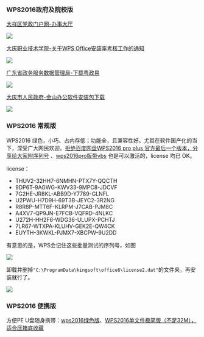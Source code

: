### WPS2016政府及院校版

[大祥区党政门户网-办事大厅](http://info.dxzc.gov.cn/Item/21126.aspx)

![](https://s2.xptou.com/2023/04/04/642bd00fc01d0.png)

[大庆职业技术学院-关于WPS Office安装率考核工作的通知](https://www.dqzyxy.net/xdjy/info/9377/58678.htm)

![](https://s2.xptou.com/2023/04/04/642bd03ee33c5.png)

[广东省政务服务数据管理局-下载粤政易](https://yzy.gdzwfw.gov.cn/download.html)

![](https://s2.xptou.com/2023/04/04/642bd0987027d.png)

[大庆市人民政府-金山办公软件安装包下载](https://www.daqing.gov.cn/daqing/xgxz/202006/c05_87790.shtml)

![](https://s2.xptou.com/2023/04/04/642bd0f6c2b18.png)

### WPS2016 常规版

WPS2016 绿色，小巧、占内存低；功能全，且兼容性好。尤其在软件国产化的当下，深受广大网民欢迎。[拒绝百度网盘WPS2016  pro plus  官方最后一个版本，分享给大家附序列号](https://www.52pojie.cn/thread-1073494-1-1.html) 、[wps2016pro版带vbs](https://www.52pojie.cn/thread-1073535-1-1.html) 也是可以激活的，license 均已 OK。

license：

* THUV2-32HH7-6NMHN-PTX7Y-QQCTH
* 9DP6T-9AGWG-KWV33-9MPC8-JDCVF
* 7G2HE-JR8KL-ABB9D-Y7789-GLNFL
* U2PWU-H7D9H-69T3B-JEYC2-3R2NG
* R8R8P-MTT6F-KLRPM-J7CAB-PJM8C
* A4XV7-QP9JN-E7FCB-VQFRD-4NLKC
* U272H-HH2F6-WDG36-ULUPX-PCHTJ
* 7LR67-WTXPA-KLUHV-GEK2E-QW4CK
* EUYTH-3KWKL-PJMX7-XBCPW-9U2DD

有意思的是，WPS会记住这些批量测试的序列号，如图

![](https://files.catbox.moe/hbqett.png)

卸载并删掉`"C:\ProgramData\kingsoft\office6\license2.dat"`的文件夹，再安装就行了。

![](https://files.catbox.moe/kzuc40.png)

### WPS2016 便携版

方便PE U盘随身携带：[wps2016绿色版](https://www.52pojie.cn/thread-1132914-1-1.html)、[WPS2016单文件极简版（不足32M），适合压箱底收藏](https://www.52pojie.cn/thread-1606129-1-1.html)
